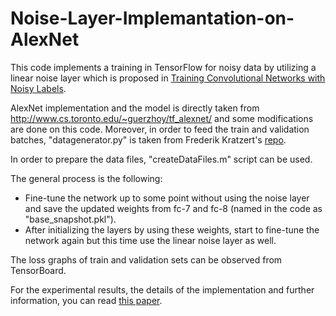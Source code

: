 # Noise-Layer-Implemantation-on-AlexNet

This code implements a training in TensorFlow for noisy data by utilizing a linear noise layer which is proposed in [Training Convolutional Networks with Noisy Labels](https://arxiv.org/abs/1406.2080). 

AlexNet implementation and the model is directly taken from http://www.cs.toronto.edu/~guerzhoy/tf_alexnet/ and some modifications are done on this code. Moreover, in order to feed the train and validation batches, "datagenerator.py" is taken from Frederik Kratzert's [repo](https://github.com/kratzert/finetune_alexnet_with_tensorflow).

In order to prepare the data files, "createDataFiles.m" script can be used.

The general process is the following:
- Fine-tune the network up to some point without using the noise layer and save the updated weights from fc-7 and fc-8 (named in the code as "base_snapshot.pkl"). 
- After initializing the layers by using these weights, start to fine-tune the network again but this time use the linear noise layer as well.

The loss graphs of train and validation sets can be observed from TensorBoard.

For the experimental results, the details of the implementation and further information, you can read [this paper](https://ozgeyalcinkaya.com/wp-content/uploads/2017/11/Training-CNNs-with-Noisy-Data.pdf?189db0&189db0).
